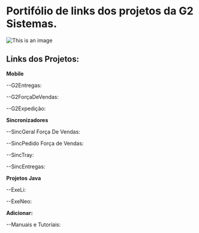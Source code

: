 # Portifólio de links dos projetos da G2 Sistemas.
![This is an image](http://cloud47.p80.com.br:8080/g2mob/resources/img/g2-logo.png)

## Links dos Projetos:
**Mobile**

--G2Entregas:

--G2ForçaDeVendas:

--G2Expedição:

**Sincronizadores**

--SincGeral Força De Vendas:

--SincPedido Força de Vendas:

--SincTray:

--SincEntregas:

**Projetos Java**

--ExeLi:

--ExeNeo:

**Adicionar:**

--Manuais e Tutoriais:


